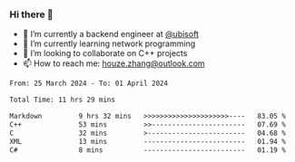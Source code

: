 ### Hi there 👋
- 🔭 I’m currently a backend engineer at [@ubisoft](https://github.com/ubisoft)
- 🌱 I’m currently learning network programming
- 👯 I’m looking to collaborate on C++ projects
- 📫 How to reach me: houze.zhang@outlook.com

<!--START_SECTION:waka-->

```txt
From: 25 March 2024 - To: 01 April 2024

Total Time: 11 hrs 29 mins

Markdown         9 hrs 32 mins   >>>>>>>>>>>>>>>>>>>>>----   83.05 %
C++              53 mins         >>-----------------------   07.69 %
C                32 mins         >------------------------   04.68 %
XML              13 mins         -------------------------   01.94 %
C#               8 mins          -------------------------   01.19 %
```

<!--END_SECTION:waka-->
